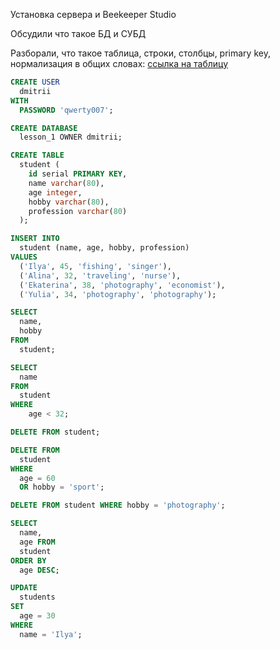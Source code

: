 Установка сервера и Beekeeper Studio

Обсудили что такое БД и СУБД

Разборали, что такое таблица, строки, столбцы, primary key, нормализация в общих словах:
[ссылка на таблицу](https://docs.google.com/spreadsheets/d/1mn1_AQoMEw9CAwJrS5kxwCJSXG5YbZRdVx-21i8r-24/edit?hl=de#gid=0)


```sql
CREATE USER
  dmitrii
WITH
  PASSWORD 'qwerty007';
```


```sql
CREATE DATABASE
  lesson_1 OWNER dmitrii;
```

```sql
CREATE TABLE
  student (
    id serial PRIMARY KEY,
    name varchar(80),
    age integer,
    hobby varchar(80),
    profession varchar(80)
  );
```

```sql
INSERT INTO
  student (name, age, hobby, profession)
VALUES
  ('Ilya', 45, 'fishing', 'singer'),
  ('Alina', 32, 'traveling', 'nurse'),
  ('Ekaterina', 38, 'photography', 'economist'),
  ('Yulia', 34, 'photography', 'photography');
```

```sql
SELECT
  name,
  hobby
FROM
  student;
```

```sql
SELECT
  name
FROM
  student
WHERE
	age < 32;
```


```sql
DELETE FROM student;
```
```sql
DELETE FROM
  student
WHERE
  age = 60
  OR hobby = 'sport';
```
```sql
DELETE FROM student WHERE hobby = 'photography';
```

```sql
SELECT
  name,
  age FROM
  student
ORDER BY
  age DESC;
```

```sql
UPDATE
  students
SET
  age = 30
WHERE
  name = 'Ilya';
```
